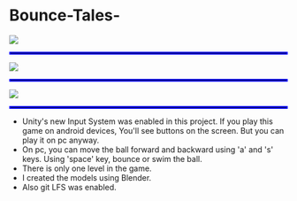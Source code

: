 # Bounce-Tales-

<img src="https://github.com/Rizaou/Bounce-Tales-/blob/readme.md_file/images/menu.jpg"/>
<hr style="border:2px solid blue">
<img src="https://github.com/Rizaou/Bounce-Tales-/blob/readme.md_file/images/1.jpg"/>
<hr style="border:2px solid blue">
<img src="https://github.com/Rizaou/Bounce-Tales-/blob/readme.md_file/images/2.jpg"/>
<hr style="border:2px solid blue">

* Unity's new Input System was enabled in this project. If you play this game on android devices, You'll see buttons on the screen. But you can play it on pc anyway.
* On pc, you can move the ball forward and backward using 'a' and 's' keys. Using 'space' key, bounce or swim the ball.
* There is only one level in the game.
* I created the models using Blender.
* Also git LFS was enabled.

